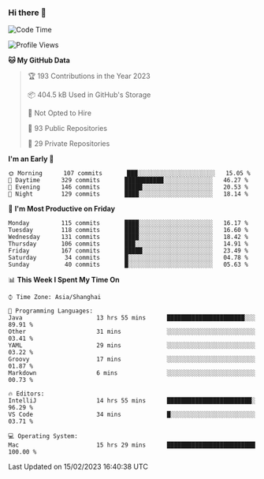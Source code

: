 ### Hi there 👋

<!--
**qbosen/qbosen** is a ✨ _special_ ✨ repository because its `README.md` (this file) appears on your GitHub profile.

Here are some ideas to get you started:

- 🔭 I’m currently working on ...
- 🌱 I’m currently learning ...
- 👯 I’m looking to collaborate on ...
- 🤔 I’m looking for help with ...
- 💬 Ask me about ...
- 📫 How to reach me: ...
- 😄 Pronouns: ...
- ⚡ Fun fact: ...
-->

<!--START_SECTION:waka-->
![Code Time](http://img.shields.io/badge/Code%20Time-1%2C167%20hrs%2045%20mins-blue)

![Profile Views](http://img.shields.io/badge/Profile%20Views-1-blue)

**🐱 My GitHub Data** 

> 🏆 193 Contributions in the Year 2023
 > 
> 📦 404.5 kB Used in GitHub's Storage 
 > 
> 🚫 Not Opted to Hire
 > 
> 📜 93 Public Repositories 
 > 
> 🔑 29 Private Repositories  
 > 
**I'm an Early 🐤** 

```text
🌞 Morning      107 commits       ███░░░░░░░░░░░░░░░░░░░░░░   15.05 % 
🌆 Daytime      329 commits       ███████████░░░░░░░░░░░░░░   46.27 % 
🌃 Evening      146 commits       █████░░░░░░░░░░░░░░░░░░░░   20.53 % 
🌙 Night        129 commits       ████░░░░░░░░░░░░░░░░░░░░░   18.14 % 

```
📅 **I'm Most Productive on Friday** 

```text
Monday         115 commits       ████░░░░░░░░░░░░░░░░░░░░░   16.17 % 
Tuesday        118 commits       ████░░░░░░░░░░░░░░░░░░░░░   16.60 % 
Wednesday      131 commits       ████░░░░░░░░░░░░░░░░░░░░░   18.42 % 
Thursday       106 commits       ███░░░░░░░░░░░░░░░░░░░░░░   14.91 % 
Friday         167 commits       █████░░░░░░░░░░░░░░░░░░░░   23.49 % 
Saturday        34 commits       █░░░░░░░░░░░░░░░░░░░░░░░░   04.78 % 
Sunday          40 commits       █░░░░░░░░░░░░░░░░░░░░░░░░   05.63 % 

```


📊 **This Week I Spent My Time On** 

```text
⌚︎ Time Zone: Asia/Shanghai

💬 Programming Languages: 
Java                     13 hrs 55 mins      ██████████████████████░░░   89.91 % 
Other                    31 mins             ░░░░░░░░░░░░░░░░░░░░░░░░░   03.41 % 
YAML                     29 mins             ░░░░░░░░░░░░░░░░░░░░░░░░░   03.22 % 
Groovy                   17 mins             ░░░░░░░░░░░░░░░░░░░░░░░░░   01.87 % 
Markdown                 6 mins              ░░░░░░░░░░░░░░░░░░░░░░░░░   00.73 % 

🔥 Editors: 
IntelliJ                 14 hrs 55 mins      ████████████████████████░   96.29 % 
VS Code                  34 mins             █░░░░░░░░░░░░░░░░░░░░░░░░   03.71 % 

💻 Operating System: 
Mac                      15 hrs 29 mins      █████████████████████████   100.00 % 

```


 Last Updated on 15/02/2023 16:40:38 UTC
<!--END_SECTION:waka-->
